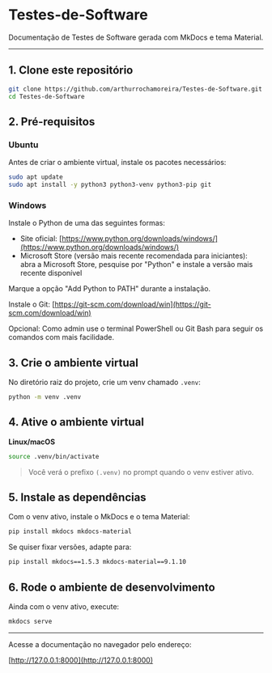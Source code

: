 # Testes-de-Software

Documentação de Testes de Software gerada com MkDocs e tema Material.

---

## 1. Clone este repositório

```bash
git clone https://github.com/arthurrochamoreira/Testes-de-Software.git
cd Testes-de-Software
```

## 2. Pré-requisitos

### Ubuntu

Antes de criar o ambiente virtual, instale os pacotes necessários:

```bash
sudo apt update
sudo apt install -y python3 python3-venv python3-pip git
```

### Windows

Instale o Python de uma das seguintes formas:

* Site oficial: [https://www.python.org/downloads/windows/](https://www.python.org/downloads/windows/)
* Microsoft Store (versão mais recente recomendada para iniciantes): abra a Microsoft Store, pesquise por "Python" e instale a versão mais recente disponível

Marque a opção "Add Python to PATH" durante a instalação.

Instale o Git: [https://git-scm.com/download/win](https://git-scm.com/download/win)

Opcional: Como admin use o terminal PowerShell ou Git Bash para seguir os comandos com mais facilidade.

## 3. Crie o ambiente virtual

No diretório raiz do projeto, crie um venv chamado `.venv`:

```bash
python -m venv .venv
```

## 4. Ative o ambiente virtual

**Linux/macOS**

```bash
source .venv/bin/activate
```

> Você verá o prefixo `(.venv)` no prompt quando o venv estiver ativo.

## 5. Instale as dependências

Com o venv ativo, instale o MkDocs e o tema Material:

```bash
pip install mkdocs mkdocs-material
```

Se quiser fixar versões, adapte para:

```bash
pip install mkdocs==1.5.3 mkdocs-material==9.1.10
```

## 6. Rode o ambiente de desenvolvimento

Ainda com o venv ativo, execute:

```bash
mkdocs serve
```

---

Acesse a documentação no navegador pelo endereço:

[http://127.0.0.1:8000](http://127.0.0.1:8000)
